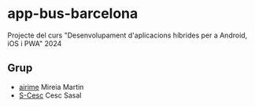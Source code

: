 # app-bus-barcelona
Projecte del curs "Desenvolupament d'aplicacions híbrides per a Android, iOS i PWA" 2024

## Grup
- [airime](https://github.com/airime) Mireia Martin
- [S-Cesc](https://github.com/S-Cesc) Cesc Sasal